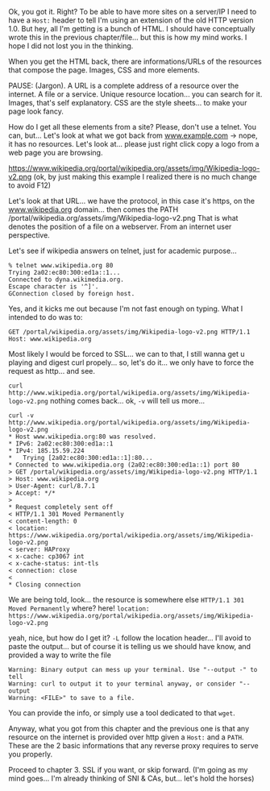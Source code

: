 Ok, you got it. Right? To be able to have more sites on a server/IP I need to have a `Host:` header to tell I'm using an extension of the old HTTP version 1.0. But hey, all I'm getting is a bunch of HTML. I should have conceptually wrote this in the previous chapter/file... but this is how my mind works. I hope I did not lost you in the thinking.

When you get the HTML back, there are informations/URLs of the resources that compose the page. Images, CSS and more elements. 

PAUSE: (Jargon). A URL is a complete address of a resource over the internet. A file or a service. Unique resource location... you can search for it. Images, that's self explanatory. CSS are the style sheets... to make your page look fancy.

How do I get all these elements from a site? Please, don't use a telnet. You can, but...
Let's look at what we got back from www.example.com -> nope, it has no resources. 
Let's look at... please just right click copy a logo from a web page you are browsing.

https://www.wikipedia.org/portal/wikipedia.org/assets/img/Wikipedia-logo-v2.png
(ok, by just making this example I realized there is no much change to avoid F12)

Let's look at that URL... we have the protocol, in this case it's https, on the www.wikipedia.org domain... then comes the PATH /portal/wikipedia.org/assets/img/Wikipedia-logo-v2.png
That is what denotes the position of a file on a webserver. From an internet user perspective.

Let's see if wikipedia answers on telnet, just for academic purpose... 

```
% telnet www.wikipedia.org 80
Trying 2a02:ec80:300:ed1a::1...
Connected to dyna.wikimedia.org.
Escape character is '^]'.
GConnection closed by foreign host.
```
Yes, and it kicks me out because I'm not fast enough on typing. What I intended to do was to:

`GET /portal/wikipedia.org/assets/img/Wikipedia-logo-v2.png HTTP/1.1`
`Host: www.wikipedia.org`

Most likely I would be forced to SSL... we can to that, I still wanna get u playing and digest curl propely... so, let's do it... we only have to force the request as http... and see.

`curl http://www.wikipedia.org/portal/wikipedia.org/assets/img/Wikipedia-logo-v2.png`
nothing comes back... ok, `-v` will tell us more... 

```
curl -v http://www.wikipedia.org/portal/wikipedia.org/assets/img/Wikipedia-logo-v2.png
* Host www.wikipedia.org:80 was resolved.
* IPv6: 2a02:ec80:300:ed1a::1
* IPv4: 185.15.59.224
*   Trying [2a02:ec80:300:ed1a::1]:80...
* Connected to www.wikipedia.org (2a02:ec80:300:ed1a::1) port 80
> GET /portal/wikipedia.org/assets/img/Wikipedia-logo-v2.png HTTP/1.1
> Host: www.wikipedia.org
> User-Agent: curl/8.7.1
> Accept: */*
> 
* Request completely sent off
< HTTP/1.1 301 Moved Permanently
< content-length: 0
< location: https://www.wikipedia.org/portal/wikipedia.org/assets/img/Wikipedia-logo-v2.png
< server: HAProxy
< x-cache: cp3067 int
< x-cache-status: int-tls
< connection: close
< 
* Closing connection
```
We are being told, look... the resource is somewhere else `HTTP/1.1 301 Moved Permanently`
where? here! `location: https://www.wikipedia.org/portal/wikipedia.org/assets/img/Wikipedia-logo-v2.png`

yeah, nice, but how do I get it? `-L` follow the location header... I'll avoid to paste the output... but of course it is telling us we should have know, and provided a way to write the file

```
Warning: Binary output can mess up your terminal. Use "--output -" to tell 
Warning: curl to output it to your terminal anyway, or consider "--output 
Warning: <FILE>" to save to a file.
```

You can provide the info, or simply use a tool dedicated to that `wget`.

Anyway, what you got from this chapter and the previous one is that any resource on the internet is provided over http given a `Host:` and a `PATH`. These are the 2 basic informations that any reverse proxy requires to serve you properly.

Proceed to chapter 3. SSL if you want, or skip forward.
(I'm going as my mind goes... I'm already thinking of SNI & CAs, but... let's hold the horses)
